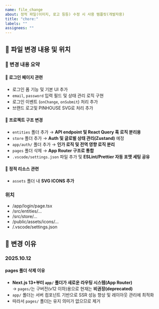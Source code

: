 ```yaml
---
name: file_change
about: 정적 파일(이미지, 로고 등등) 수정 시 사용 템플릿(개발자용)
title: "chore:"
labels: ""
assignees: ""
---
```


## 📌 파일 변경 내용 및 위치

### <!-- 추가된 파일 혹은 수정된 파일 전체 혹은 부분에 대해서 나열하시면 됩니다 -->

### 🧩 변경 내용 요약

#### 🔹 로그인 페이지 관련

- 로그인 폼 기능 및 기본 UI 추가
- `email`, `password` 입력 필드 및 상태 관리 로직 구현
- 로그인 이벤트 (`onChange`, `onSubmit`) 처리 추가
- 브랜드 로고및 PINHOUSE SVG로 처리 추가

#### 🔹 프로젝트 구조 변경

- `entities` 폴더 추가 → **API endpoint 및 React Query 훅 로직 분리용**
- `store` 폴더 추가 → **Auth 및 글로벌 상태 관리(Zustand)** 예정
- `app/auth/` 폴더 추가 → **인가 로직 및 전역 영향 로직 분리**
- `pages` 폴더 삭제 → **App Router 구조로 통합**
- `.vscode/settings.json` 파일 추가 및 **ESLint/Prettier 자동 포맷 세팅 공유**

#### 🔹 정적 리소스 관련

- `assets` 폴더 내 **SVG ICONS 추가**


### 위치

- /app/login/page.tsx
- /src/entities/...
- /src/store/...
- /public/assets/icons/...
- /.vscode/settings.json

## 📝 변경 이유

### <!-- 파일이 수정된 이유가 있다면 작성 부탁 드립니다. 따로 없으면 작성 안해도 무방합니다. -->

### 2025.10.12

#### pages 폴더 삭제 이유

- **Next.js 13+부터 `app/` 폴더가 새로운 라우팅 시스템(App Router)**  
  → `pages/`는 구버전(v12 이하)용으로 현재는 **비권장(deprecated)**
- `app/` 폴더는 서버 컴포넌트 기반으로 SSR 성능 향상 및 레이아웃 관리에 최적화
- 따라서 `pages/` 폴더는 유지 의미가 없으므로 제거
